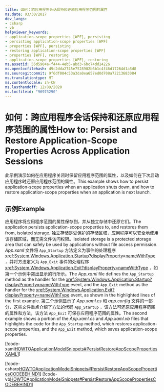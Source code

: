 ```yaml
---
title: 如何：跨应用程序会话保持和还原应用程序范围的属性
ms.date: 03/30/2017
dev_langs:
- csharp
- vb
helpviewer_keywords:
- application-scope properties [WPF], persisting
- persisting application-scope properties [WPF]
- properties [WPF], persisting
- restoring application-scope properties [WPF]
- properties [WPF], restoring
- application-scope properties [WPF], restoring
ms.assetid: 55d5904a-f444-4eb5-abd3-6bc74dd14226
ms.openlocfilehash: d9c2dda2745e7528902b6b1c4f46d17264d1a8d8
ms.sourcegitcommit: 9f6df084c53a3da0ea657ed0d708a72213683084
ms.translationtype: MT
ms.contentlocale: zh-CN
ms.lasthandoff: 12/09/2020
ms.locfileid: "96973290"
---
```

# <a name="how-to-persist-and-restore-application-scope-properties-across-application-sessions"></a><span data-ttu-id="0c2f3-102">如何：跨应用程序会话保持和还原应用程序范围的属性</span><span class="sxs-lookup"><span data-stu-id="0c2f3-102">How to: Persist and Restore Application-Scope Properties Across Application Sessions</span></span>
<span data-ttu-id="0c2f3-103">此示例演示如何在应用程序关闭时保留应用程序范围的属性，以及如何在下次启动应用程序时还原应用程序范围的属性。</span><span class="sxs-lookup"><span data-stu-id="0c2f3-103">This example shows how to persist application-scope properties when an application shuts down, and how to restore application-scope properties when an application is next launch.</span></span>  
  
## <a name="example"></a><span data-ttu-id="0c2f3-104">示例</span><span class="sxs-lookup"><span data-stu-id="0c2f3-104">Example</span></span>  
 <span data-ttu-id="0c2f3-105">应用程序将应用程序范围的属性保存到，并从独立存储中还原它们。</span><span class="sxs-lookup"><span data-stu-id="0c2f3-105">The application persists application-scope properties to, and restores them from, isolated storage.</span></span> <span data-ttu-id="0c2f3-106">独立存储是受保护的存储区域，应用程序可以安全地使用该存储区域，而无需文件访问权限。</span><span class="sxs-lookup"><span data-stu-id="0c2f3-106">Isolated storage is a protected storage area that can safely be used by applications without file access permission.</span></span>  <span data-ttu-id="0c2f3-107">*App.xaml* 文件将 `App_Startup` 方法定义为事件的处理程序 <xref:System.Windows.Application.Startup?displayProperty=nameWithType> ，并将方法定义为 `App_Exit` 事件的处理程序 <xref:System.Windows.Application.Exit?displayProperty=nameWithType> ，如第一个示例中突出显示的行所示。</span><span class="sxs-lookup"><span data-stu-id="0c2f3-107">The *App.xaml* file defines the `App_Startup` method as the handler for the <xref:System.Windows.Application.Startup?displayProperty=nameWithType> event, and the `App_Exit` method as the handler for the  <xref:System.Windows.Application.Exit?displayProperty=nameWithType> event, as shown in the highlighted lines of the first example.</span></span> <span data-ttu-id="0c2f3-108">第二个示例显示了 *App.xaml.cs* 和 *app.config* 文件的一部分，这些文件重点介绍了方法的代码 `App_Startup` ，该方法可还原应用程序范围的属性和方法，该方法 `App_Exit` 可保存应用程序范围的属性。</span><span class="sxs-lookup"><span data-stu-id="0c2f3-108">The second example shows a portion of the *App.xaml.cs* and *App.xaml.vb* files that highlights the code for the `App_Startup` method, which restores application-scope properties, and the `App_Exit` method, which saves application-scope properties.</span></span>

 [!code-xaml[HOWTOApplicationModelSnippets#PersistRestoreAppScopePropertiesXAML1](~/samples/snippets/csharp/VS_Snippets_Wpf/HOWTOApplicationModelSnippets/CSharp/App.xaml?highlight=1-7)]
  
 [!code-csharp[HOWTOApplicationModelSnippets#PersistRestoreAppScopePropertiesCODEBEHIND1](~/samples/snippets/csharp/VS_Snippets_Wpf/HOWTOApplicationModelSnippets/CSharp/App.xaml.cs?highlight=17-55)]
 [!code-vb[HOWTOApplicationModelSnippets#PersistRestoreAppScopePropertiesCODEBEHIND1](~/samples/snippets/visualbasic/VS_Snippets_Wpf/HOWTOApplicationModelSnippets/visualbasic/application.xaml.vb?highlight=14-45)]

